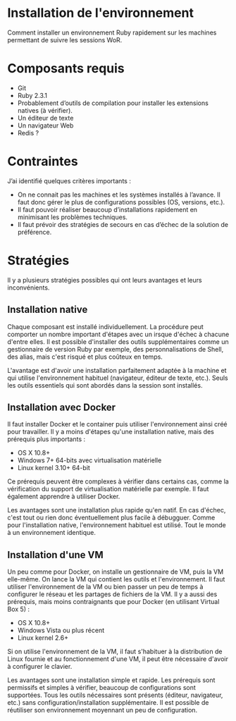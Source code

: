 # Installation de l'environnement

Comment installer un environnement Ruby rapidement sur les machines permettant de suivre les sessions WoR.

# Composants requis

- Git
- Ruby 2.3.1
- Probablement d’outils de compilation pour installer les extensions natives (à vérifier).
- Un éditeur de texte
- Un navigateur Web
- Redis ?

# Contraintes

J’ai identifié quelques critères importants :

- On ne connait pas les machines et les systèmes installés à l’avance. Il faut donc gérer le plus de configurations possibles  (OS, versions, etc.).
- Il faut pouvoir réaliser beaucoup d’installations rapidement en minimisant les problèmes techniques.
- Il faut prévoir des stratégies de secours en cas d’échec de la solution de préférence.

# Stratégies

Il y a plusieurs stratégies possibles qui ont leurs avantages et leurs inconvénients.

## Installation native

Chaque composant est installé individuellement. La procédure peut comporter un nombre important d'étapes avec un irsque d'échec à chacune d'entre elles. Il est possible d'installer des outils supplémentaires comme un gestionnaire de version Ruby par exemple, des personnalisations de Shell, des alias, mais c'est risqué et plus coûteux en temps.

L'avantage est d'avoir une installation parfaitement adaptée à la machine et qui utilise l'environnement habituel (navigateur, éditeur de texte, etc.). Seuls les outils essentiels qui sont abordés dans la session sont installés.

## Installation avec Docker

Il faut installer Docker et le container puis utiliser l'environnement ainsi créé pour travailler. Il y a moins d'étapes qu'une installation native, mais des prérequis plus importants :

- OS X 10.8+
- Windows 7+ 64-bits avec virtualisation matérielle
- Linux kernel 3.10+ 64-bit

Ce prérequis peuvent être complexes à vérifier dans certains cas, comme la vérification du support de virtualisation matérielle par exemple. Il faut également apprendre à utiliser Docker.

Les avantages sont une installation plus rapide qu'en natif. En cas d'échec, c'est tout ou rien donc éventuellement plus facile à débugguer. Comme pour l'installation native, l'environnement habituel est utilisé. Tout le monde à un environnement identique.

## Installation d'une VM

Un peu comme pour Docker, on installe un gestionnaire de VM, puis la VM elle-même. On lance la VM qui contient les outils et l'environnement. Il faut utiliser l'environnement de la VM ou bien passer un peu de temps à configurer le réseau et les partages de fichiers de la VM. Il y a aussi des prérequis, mais moins contraignants que pour Docker (en utilisant Virtual Box 5) :

- OS X 10.8+
- Windows Vista ou plus récent
- Linux kernel 2.6+

Si on utilise l'environnement de la VM, il faut s'habituer à la distribution de Linux fournie et au fonctionnement d'une VM, il peut être nécessaire d'avoir à configurer le clavier.

Les avantages sont une installation simple et rapide. Les prérequis sont permissifs et simples à vérifier, beaucoup de configurations sont supportées. Tous les outils nécessaires sont présents (éditeur, navigateur, etc.) sans configuration/installation supplémentaire. Il est possible de réutiliser son environnement moyennant un peu de configuration.

